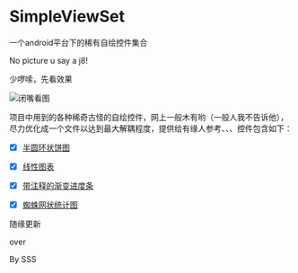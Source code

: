# SimpleViewSet
一个android平台下的稀有自绘控件集合

No picture u say a j8!

少啰嗦，先看效果

![闭嘴看图](https://github.com/michael007js/SimpleViewSet/blob/master/app/demo/demo.gif "闭嘴看图")

项目中用到的各种稀奇古怪的自绘控件，网上一般木有哟（一般人我不告诉他），尽力优化成一个文件以达到最大解耦程度，提供给有缘人参考、、、控件包含如下：

- [x] [半圆环状饼图](https://github.com/michael007js/SimpleViewSet/blob/master/app/src/main/java/com/sss/michael/simpleview/view/SimpleHalfPieChart.java)
- [x] [线性图表](https://github.com/michael007js/SimpleViewSet/blob/master/app/src/main/java/com/sss/michael/simpleview/view/SimpleLinearChart.java)
- [x] [带注释的渐变进度条](https://github.com/michael007js/SimpleViewSet/blob/master/app/src/main/java/com/sss/michael/simpleview/view/SimpleProgressBar.java)
- [x] [蜘蛛网状统计图](https://github.com/michael007js/SimpleViewSet/blob/master/app/src/main/java/com/sss/michael/simpleview/view/SimpleSpiderView.java)


随缘更新 

 over

 By SSS




